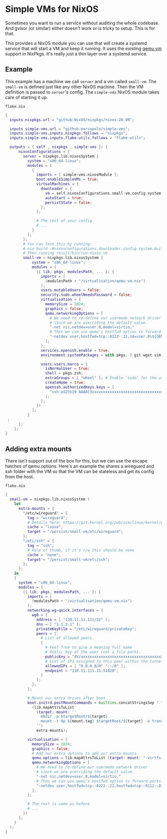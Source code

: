 # Simple VMs for NixOS

Sometimes you want to run a service without auditing the whole codebase. And
gvisor (or similar) either doesn't work or is tricky to setup. This is for that.

This provides a NixOS module you can use that will create a systemd service that
will start a VM and keep it running. It uses the existing [qemu
vm](https://github.com/NixOS/nixpkgs/blob/master/nixos/modules/virtualisation/qemu-vm.nix)
support in NixPkgs. It's really just a thin layer over a systemd service.

## Example

This example has a machine we call `server` and a vm called `small-vm`. The
`small-vm` is defined just like any other NixOS machine. Then the VM definition
is passed to `server`'s config. The `simple-vms` NixOS module takes care of
starting it up.

`flake.nix`
```nix
{
  inputs.nixpkgs.url = "github:NixOS/nixpkgs/nixos-20.09";

  inputs.simple-vms.url = "github:marcopolo/simple-vms";
  inputs.simple-vms.inputs.nixpkgs.follows = "nixpkgs";
  inputs.simple-vms.inputs.flake-utils.follows = "flake-utils";

  outputs = { self , nixpkgs , simple-vms }: {
      nixosConfigurations = {
        server = nixpkgs.lib.nixosSystem {
          system = "x86_64-linux";
          modules = [
            {
              imports = [ simple-vms.nixosModule ];
              boot.enableSimpleVMs = true;
              virtualMachines = {
                downloader = {
                  vm = self.nixosConfigurations.small-vm.config.system.build.vm;
                  autoStart = true;
                  persistState = false;
                };
              };

              # The rest of your config
              # ...
            }
          ];
        };
        # You can test this by running:
        # nix build .#nixosConfigurations.downloader.config.system.build.vm  
        # Then running result/bin/run-nixos-vm
        small-vm = nixpkgs.lib.nixosSystem {
            system = "x86_64-linux";
            modules = [
              ({ lib, pkgs, modulesPath, ... }: {
                imports = [
                  (modulesPath + "/virtualisation/qemu-vm.nix")
                ];
                users.mutableUsers = false;
                security.sudo.wheelNeedsPassword = false;
                virtualisation = {
                  memorySize = 1024;
                  graphics = false;
                  qemu.networkingOptions = [
                    # We need to re-define our usermode network driver
                    # since we are overriding the default value.
                    "-net nic,netdev=user.0,model=virtio,"
                    # Then we can use qemu's hostfwd option to forward ports.
                    "-netdev user,hostfwd=tcp::8222-:22,id=user.0\${QEMU_NET_OPTS:+,$QEMU_NET_OPTS}"
                  ];
                };
                services.openssh.enable = true;
                environment.systemPackages = with pkgs; [ git wget vim zsh htop ];

                users.users.marco = {
                  isNormalUser = true;
                  shell = pkgs.zsh;
                  extraGroups = [ "wheel" ]; # Enable ‘sudo’ for the user.
                  createHome = true;
                  openssh.authorizedKeys.keys = [
                    "ssh-ed25519 AAAAC3xxxxxxxxxxxxxxxxxxxxxxxxxxxxxxxxxxxxxxxxxxxxxxxxxxxxxxxxxxxxx7 marco@server"
                  ];
                };
              })
            ];
          }
 ;
      };
    };
}

```

## Adding extra mounts

There isn't support out of the box for this, but we can use the escape hatches
of qemu.options. Here's an example the shares a wireguard and ssh folder with
the VM so that the VM can be stateless and get its config from the host.


`flake.nix`
```nix
{
  small-vm = nixpkgs.lib.nixosSystem (
    let
      extra-mounts = {
        "/etc/wireguard" = {
          tag = "wireguard";
          # Details here: https://git.kernel.org/pub/scm/linux/kernel/git/torvalds/linux.git/plain/Documentation/filesystems/9p.rst
          cache = "loose";
          target = "/persist/small-vm/etc/wireguard";
        };
        "/etc/ssh" = {
          tag = "ssh";
          # Rule of thumb, if it's r/w this should be none
          cache = "none";
          target = "/persist/small-vm/etc/ssh";
        };
      };
    in
    {
      system = "x86_64-linux";
      modules = [
        ({ lib, pkgs, modulesPath, ... }: {
          imports = [
            (modulesPath + "/virtualisation/qemu-vm.nix")
          ];
          networking.wg-quick.interfaces = {
            wg0 = {
              address = [ "110.11.11.111/32" ];
              dns = [ "1.1.1.1" ];
              privateKeyFile = "/etc/wireguard/privateKey";
              peers = [
                # List of allowed peers.
                {
                  # Feel free to give a meaning full name
                  # Public key of the peer (not a file path).
                  publicKey = "dV/axxxxxxxxxxxxxxxxxxxxxxxxxxxxxxxxxxxxxxM=";
                  # List of IPs assigned to this peer within the tunnel subnet. Used to configure routing.
                  allowedIPs = [ "0.0.0.0/0" "::/0" ];
                  endpoint = "110.11.111.11:51820";
                }
              ];
            };
          };

          # Mount our extra drives after boot
          boot.initrd.postMountCommands = builtins.concatStringsSep " "
            (lib.mapAttrsToList
              (target: mount: ''
                mkdir -p $targetRoot/${target}
                mount -t 9p ${mount.tag} $targetRoot/${target} -o trans=virtio,version=9p2000.L,cache=${mount.cache}
              '')
              extra-mounts);

          virtualisation = {
            memorySize = 1024;
            graphics = false;
            # Add our extra options to add our extra-mounts
            qemu.options = lib.mapAttrsToList (target: mount: "-virtfs local,path=${builtins.toString mount.target},security_model=none,mount_tag=${mount.tag}") extra-mounts;
            qemu.networkingOptions = [
              # We need to re-define our usermode network driver
              # since we are overriding the default value.
              "-net nic,netdev=user.0,model=virtio,"
              # Then we can use qemu's hostfwd option to forward ports.
              "-netdev user,hostfwd=tcp::8222-:22,hostfwd=tcp::9112-:8112,id=user.0\${QEMU_NET_OPTS:+,$QEMU_NET_OPTS}"
            ];
          };

          # The rest is same as before
          # ...
        })
      ];
    }
  );
}
```